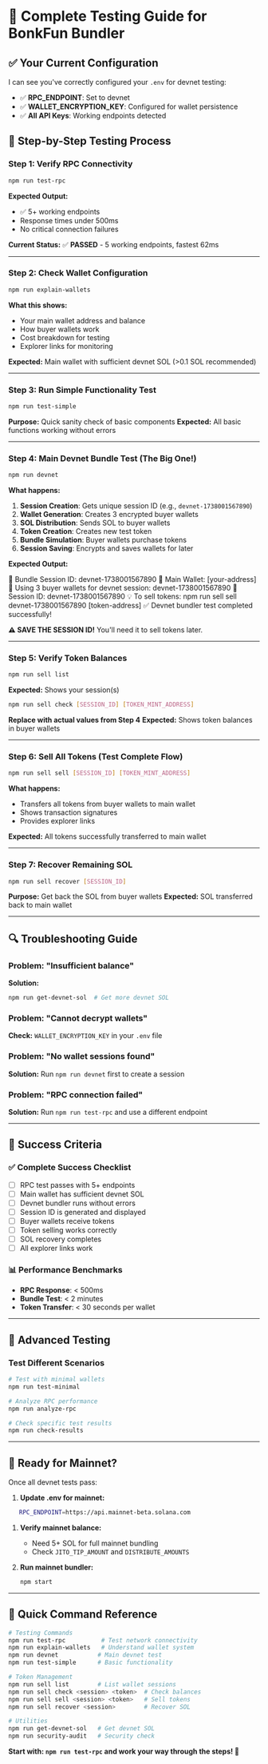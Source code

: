 # 🧪 Complete Testing Guide for BonkFun Bundler

## ✅ Your Current Configuration

I can see you've correctly configured your `.env` for devnet testing:

- ✅ **RPC_ENDPOINT**: Set to devnet  
- ✅ **WALLET_ENCRYPTION_KEY**: Configured for wallet persistence
- ✅ **All API Keys**: Working endpoints detected

## 🎯 Step-by-Step Testing Process

### Step 1: Verify RPC Connectivity

```bash
npm run test-rpc
```

**Expected Output:**

- ✅ 5+ working endpoints
- Response times under 500ms
- No critical connection failures

**Current Status:** ✅ **PASSED** - 5 working endpoints, fastest 62ms

---

### Step 2: Check Wallet Configuration

```bash
npm run explain-wallets
```

**What this shows:**

- Your main wallet address and balance
- How buyer wallets work
- Cost breakdown for testing
- Explorer links for monitoring

**Expected:** Main wallet with sufficient devnet SOL (>0.1 SOL recommended)

---

### Step 3: Run Simple Functionality Test

```bash
npm run test-simple
```

**Purpose:** Quick sanity check of basic components
**Expected:** All basic functions working without errors

---

### Step 4: Main Devnet Bundle Test (The Big One!)

```bash
npm run devnet
```

**What happens:**

1. **Session Creation**: Gets unique session ID (e.g., `devnet-1738001567890`)
2. **Wallet Generation**: Creates 3 encrypted buyer wallets
3. **SOL Distribution**: Sends SOL to buyer wallets
4. **Token Creation**: Creates new test token
5. **Bundle Simulation**: Buyer wallets purchase tokens
6. **Session Saving**: Encrypts and saves wallets for later

**Expected Output:**

🎯 Bundle Session ID: devnet-1738001567890
💼 Main Wallet: [your-address]
👥 Using 3 buyer wallets for devnet session: devnet-1738001567890
📝 Session ID: devnet-1738001567890
💡 To sell tokens: npm run sell sell devnet-1738001567890 [token-address]
✅ Devnet bundler test completed successfully!

**⚠️ SAVE THE SESSION ID!** You'll need it to sell tokens later.

---

### Step 5: Verify Token Balances

```bash
npm run sell list
```

**Expected:** Shows your session(s)

```bash
npm run sell check [SESSION_ID] [TOKEN_MINT_ADDRESS]
```

**Replace with actual values from Step 4**
**Expected:** Shows token balances in buyer wallets

---

### Step 6: Sell All Tokens (Test Complete Flow)

```bash
npm run sell sell [SESSION_ID] [TOKEN_MINT_ADDRESS]
```

**What happens:**

- Transfers all tokens from buyer wallets to main wallet
- Shows transaction signatures
- Provides explorer links

**Expected:** All tokens successfully transferred to main wallet

---

### Step 7: Recover Remaining SOL

```bash
npm run sell recover [SESSION_ID]
```

**Purpose:** Get back the SOL from buyer wallets
**Expected:** SOL transferred back to main wallet

---

## 🔍 Troubleshooting Guide

### Problem: "Insufficient balance"

**Solution:**

```bash
npm run get-devnet-sol  # Get more devnet SOL
```

### Problem: "Cannot decrypt wallets"

**Check:** `WALLET_ENCRYPTION_KEY` in your `.env` file

### Problem: "No wallet sessions found"

**Solution:** Run `npm run devnet` first to create a session

### Problem: "RPC connection failed"

**Solution:** Run `npm run test-rpc` and use a different endpoint

---

## 🎉 Success Criteria

### ✅ Complete Success Checklist

- [ ] RPC test passes with 5+ endpoints
- [ ] Main wallet has sufficient devnet SOL
- [ ] Devnet bundler runs without errors
- [ ] Session ID is generated and displayed
- [ ] Buyer wallets receive tokens
- [ ] Token selling works correctly
- [ ] SOL recovery completes
- [ ] All explorer links work

### 📊 Performance Benchmarks

- **RPC Response**: < 500ms
- **Bundle Test**: < 2 minutes
- **Token Transfer**: < 30 seconds per wallet

---

## 🚀 Advanced Testing

### Test Different Scenarios

```bash
# Test with minimal wallets
npm run test-minimal

# Analyze RPC performance
npm run analyze-rpc

# Check specific test results
npm run check-results
```

---

## 🎯 Ready for Mainnet?

Once all devnet tests pass:

1. **Update .env for mainnet:**

```bash
   RPC_ENDPOINT=https://api.mainnet-beta.solana.com
   ```

1. **Verify mainnet balance:**
   - Need 5+ SOL for full mainnet bundling
   - Check `JITO_TIP_AMOUNT` and `DISTRIBUTE_AMOUNTS`

2. **Run mainnet bundler:**

   ```bash
   npm start
   ```

---

## 📝 Quick Command Reference

```bash
# Testing Commands
npm run test-rpc          # Test network connectivity
npm run explain-wallets   # Understand wallet system
npm run devnet           # Main devnet test
npm run test-simple      # Basic functionality

# Token Management
npm run sell list        # List wallet sessions
npm run sell check <session> <token>  # Check balances
npm run sell sell <session> <token>   # Sell tokens
npm run sell recover <session>        # Recover SOL

# Utilities
npm run get-devnet-sol   # Get devnet SOL
npm run security-audit   # Security check
```

**Start with: `npm run test-rpc` and work your way through the steps! 🚀**
